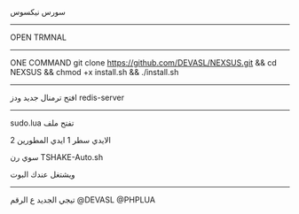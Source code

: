سورس نيكسوس
______________________________

OPEN TRMNAL
___________
ONE COMMAND
git clone https://github.com/DEVASL/NEXSUS.git && cd NEXSUS && chmod +x install.sh && ./install.sh
______________________________

افتح ترمنال جديد ودز
redis-server
______________________________

 sudo.lua تفتح ملف

الايدي سطر 1
ايدي المطورين 2

سوي رن 
TSHAKE-Auto.sh
 
 ويشتغل عندك البوت
______________________________
تيجي الجديد ع الرقم 
@DEVASL
@PHPLUA
